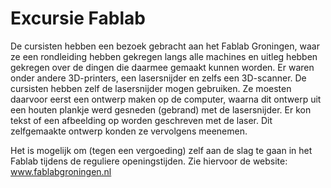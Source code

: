 # Excursie Fablab
De cursisten hebben een bezoek gebracht aan het Fablab Groningen, waar ze een rondleiding hebben gekregen langs alle machines en uitleg hebben gekregen over de dingen die daarmee gemaakt kunnen worden. Er waren onder andere 3D-printers, een lasersnijder en zelfs een 3D-scanner. De cursisten hebben zelf de lasersnijder mogen gebruiken. Ze moesten daarvoor eerst een ontwerp maken op de computer, waarna dit ontwerp uit een houten plankje werd gesneden (gebrand) met de lasersnijder. Er kon tekst of een afbeelding op worden geschreven met de laser. Dit zelfgemaakte ontwerp konden ze vervolgens meenemen.

Het is mogelijk om (tegen een vergoeding) zelf aan de slag te gaan in het Fablab tijdens de reguliere openingstijden. Zie hiervoor de website: www.fablabgroningen.nl
